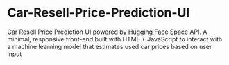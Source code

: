 # Car-Resell-Price-Prediction-UI
Car Resell Price Prediction UI powered by Hugging Face Space API. A minimal, responsive front-end built with HTML + JavaScript to interact with a machine learning model that estimates used car prices based on user input
